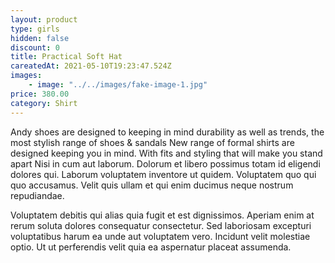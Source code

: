 ```yaml
---
layout: product
type: girls
hidden: false
discount: 0
title: Practical Soft Hat
careatedAt: 2021-05-10T19:23:47.524Z
images:
    - image: "../../images/fake-image-1.jpg"
price: 380.00
category: Shirt
---
```

Andy shoes are designed to keeping in mind durability as well as trends, the most stylish range of shoes & sandals
New range of formal shirts are designed keeping you in mind. With fits and styling that will make you stand apart
Nisi in cum aut laborum. Dolorum et libero possimus totam id eligendi dolores qui. Laborum voluptatem inventore ut quidem. Voluptatem quo qui quo accusamus. Velit quis ullam et qui enim ducimus neque nostrum repudiandae.
 Voluptatem debitis qui alias quia fugit et est dignissimos. Aperiam enim at rerum soluta dolores consequatur consectetur. Sed laboriosam excepturi voluptatibus harum ea unde aut voluptatem vero. Incidunt velit molestiae optio. Ut ut perferendis velit quia ea aspernatur placeat assumenda.
